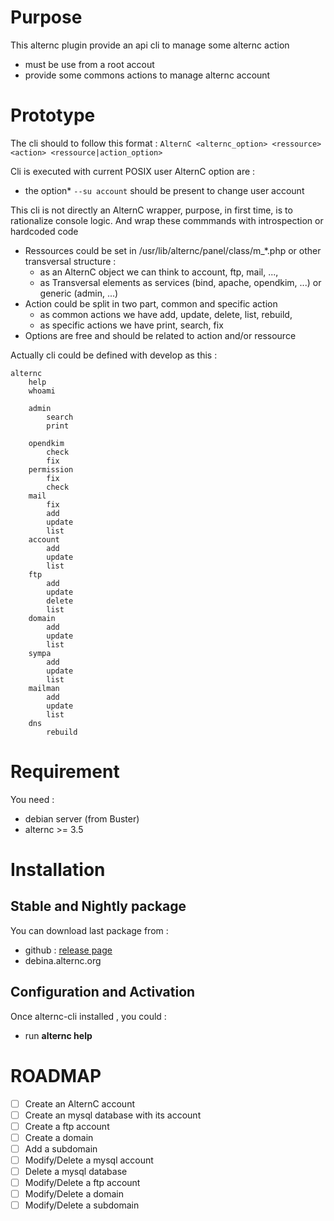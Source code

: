 # Purpose

This alternc plugin provide an api cli to manage some alternc action
* must be use from a root accout
* provide some commons actions to manage alternc account

# Prototype

The cli should to follow this format : ```AlternC <alternc_option> <ressource> <action> <ressource|action_option>```

Cli is executed with current POSIX user
AlternC option are :
* the option* ```--su account``` should be present to change user account

This cli is not directly an AlternC wrapper, purpose, in first time, is to rationalize console logic. And wrap these commmands with introspection or hardcoded code

* Ressources could be set in /usr/lib/alternc/panel/class/m_*.php or other transversal structure :
  * as an AlternC object we can think to account, ftp, mail, ...,
  * as Transversal elements as services (bind, apache, opendkim, ...) or generic (admin, ...)
* Action could be split in two part, common and specific action
  * as common actions we have add, update, delete, list, rebuild,
  * as specific actions we have print, search, fix
* Options are free and should be related to action and/or ressource


Actually cli could be defined with develop as this :
```
alternc
    help
    whoami

    admin
        search
        print

    opendkim
        check
        fix
    permission
        fix
        check
    mail
        fix
        add
        update
        list
    account
        add
        update
        list
    ftp
        add
        update
        delete
        list
    domain
        add
        update
        list
    sympa
        add
        update
        list
    mailman
        add
        update
        list
    dns
        rebuild
```


# Requirement

You need :
* debian server (from Buster)
* alternc >= 3.5


# Installation

## Stable and Nightly package

You can download last package from :
* github : [release page](../../releases/latest)
* debina.alternc.org

## Configuration and Activation

Once alternc-cli installed , you could :
* run **alternc help**


# ROADMAP

* [ ] Create an AlternC account
* [ ] Create an mysql database with its account
* [ ] Create a ftp account
* [ ] Create a domain
* [ ] Add a subdomain
* [ ] Modify/Delete a mysql account
* [ ] Delete a mysql database
* [ ] Modify/Delete a ftp account
* [ ] Modify/Delete a domain
* [ ] Modify/Delete a subdomain